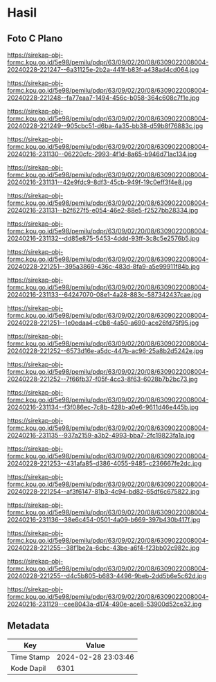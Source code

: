 # Hasil

## Foto C Plano

https://sirekap-obj-formc.kpu.go.id/5e98/pemilu/pdpr/63/09/02/20/08/6309022008004-20240228-221247--6a31125e-2b2a-441f-b83f-a438ad4cd064.jpg

https://sirekap-obj-formc.kpu.go.id/5e98/pemilu/pdpr/63/09/02/20/08/6309022008004-20240228-221248--fa77eaa7-1494-456c-b058-364c608c7f1e.jpg

https://sirekap-obj-formc.kpu.go.id/5e98/pemilu/pdpr/63/09/02/20/08/6309022008004-20240228-221249--905cbc51-d6ba-4a35-bb38-d59b8f76883c.jpg

https://sirekap-obj-formc.kpu.go.id/5e98/pemilu/pdpr/63/09/02/20/08/6309022008004-20240216-231130--06220cfc-2993-4f1d-8a65-b946d71ac134.jpg

https://sirekap-obj-formc.kpu.go.id/5e98/pemilu/pdpr/63/09/02/20/08/6309022008004-20240216-231131--42e9fdc9-8df3-45cb-949f-19c0eff3f4e8.jpg

https://sirekap-obj-formc.kpu.go.id/5e98/pemilu/pdpr/63/09/02/20/08/6309022008004-20240216-231131--b2f627f5-e054-46e2-88e5-f2527bb28334.jpg

https://sirekap-obj-formc.kpu.go.id/5e98/pemilu/pdpr/63/09/02/20/08/6309022008004-20240216-231132--dd85e875-5453-4ddd-93ff-3c8c5e2576b5.jpg

https://sirekap-obj-formc.kpu.go.id/5e98/pemilu/pdpr/63/09/02/20/08/6309022008004-20240228-221251--395a3869-436c-483d-8fa9-a5e99911f84b.jpg

https://sirekap-obj-formc.kpu.go.id/5e98/pemilu/pdpr/63/09/02/20/08/6309022008004-20240216-231133--64247070-08e1-4a28-883c-587342437cae.jpg

https://sirekap-obj-formc.kpu.go.id/5e98/pemilu/pdpr/63/09/02/20/08/6309022008004-20240228-221251--1e0edaa4-c0b8-4a50-a690-ace26fd75f95.jpg

https://sirekap-obj-formc.kpu.go.id/5e98/pemilu/pdpr/63/09/02/20/08/6309022008004-20240228-221252--6573d16e-a5dc-447b-ac96-25a8b2d5242e.jpg

https://sirekap-obj-formc.kpu.go.id/5e98/pemilu/pdpr/63/09/02/20/08/6309022008004-20240228-221252--7f66fb37-f05f-4cc3-8f63-6028b7b2bc73.jpg

https://sirekap-obj-formc.kpu.go.id/5e98/pemilu/pdpr/63/09/02/20/08/6309022008004-20240216-231134--f3f086ec-7c8b-428b-a0e6-9611d46e445b.jpg

https://sirekap-obj-formc.kpu.go.id/5e98/pemilu/pdpr/63/09/02/20/08/6309022008004-20240216-231135--937a2159-a3b2-4993-bba7-2fc19823fa1a.jpg

https://sirekap-obj-formc.kpu.go.id/5e98/pemilu/pdpr/63/09/02/20/08/6309022008004-20240228-221253--431afa85-d386-4055-9485-c236667fe2dc.jpg

https://sirekap-obj-formc.kpu.go.id/5e98/pemilu/pdpr/63/09/02/20/08/6309022008004-20240228-221254--af3f6147-81b3-4c94-bd82-65df6c675822.jpg

https://sirekap-obj-formc.kpu.go.id/5e98/pemilu/pdpr/63/09/02/20/08/6309022008004-20240216-231136--38e6c454-0501-4a09-b669-397b430b417f.jpg

https://sirekap-obj-formc.kpu.go.id/5e98/pemilu/pdpr/63/09/02/20/08/6309022008004-20240228-221255--38f1be2a-6cbc-43be-a6f4-f23bb02c982c.jpg

https://sirekap-obj-formc.kpu.go.id/5e98/pemilu/pdpr/63/09/02/20/08/6309022008004-20240228-221255--d4c5b805-b683-4496-9beb-2dd5b6e5c62d.jpg

https://sirekap-obj-formc.kpu.go.id/5e98/pemilu/pdpr/63/09/02/20/08/6309022008004-20240216-231129--cee8043a-d174-490e-ace8-53900d52ce32.jpg


## Metadata

| Key        | Value               |
| ---------- | ------------------- |
| Time Stamp | 2024-02-28 23:03:46 |
| Kode Dapil | 6301                |



